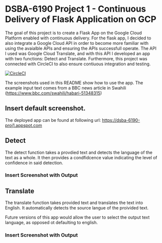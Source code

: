 # DSBA-6190 Project 1 - Continuous Delivery of Flask Application on GCP
The goal of this project is to create a Flask App on the Google Cloud Platform enabled with continuous delivery. For the flask app, 
I decided to also integrate a Google Cloud API in order to become more familiar with using the avaialble APIs and ensuring the APIs 
successfull operate. The API I used was Google Cloud Translate, and with this API I developed an app with two functions: Detect and 
Translate. Furthermore, this project was connected with CircleCI to also ensure contiuous integration and testing. 

[![CircleCI](https://circleci.com/gh/canfielder/DSBA-6190_Proj1.svg?style=svg)](https://circleci.com/gh/canfielder/DSBA-6190_Proj1)

The screenshots used in this README show how to use the app. The example input text comes from a BBC news article in Swahili (https://www.bbc.com/swahili/habari-51348315) 

## Insert default screenshot.






The deployed app can be found at following url:
https://dsba-6190-proj1.appspot.com

## Detect
The detect function takes a provdied text and detects the language of the text as a whole. It then provides a condfidcence value
indicating the level of confidence in said detection. 

### Insert Screenshot with Output


## Translate
The translate function takes provided text and translates the text into English. It automatically detects the source langue 
of the proivided text.

Future versions of this app would allow the user to select the output text language, as opposed ot defaulting to english.

### Insert Screenshot with Output

